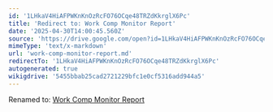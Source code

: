 ```yaml
---
id: '1LHkaV4HiAFPWKnKnOzRcFO76OCqe48TRZdKkrglX6Pc'
title: 'Redirect to: Work Comp Monitor Report'
date: '2025-04-30T14:00:45.560Z'
source: 'https://drive.google.com/open?id=1LHkaV4HiAFPWKnKnOzRcFO76OCqe48TRZdKkrglX6Pc'
mimeType: 'text/x-markdown'
url: 'work-comp-monitor-report.md'
redirectTo: '1LHkaV4HiAFPWKnKnOzRcFO76OCqe48TRZdKkrglX6Pc'
autogenerated: true
wikigdrive: '5455bbab25cad2721229bfc1e0cf5316add944a5'
---
```

Renamed to: [Work Comp Monitor Report](work-comp-monitor-report.md)

